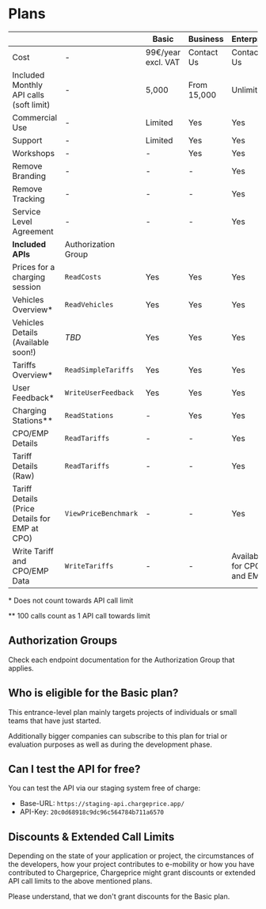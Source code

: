 # Plans

|                                               |                        | Basic                 | Business    | Enterprise                  |
| --------------------------------------------- | ---------------------- | --------------------- | ----------- | --------------------------- |
| Cost                                          | -                      | 99€/year<br>excl. VAT | Contact Us  | Contact Us                  |
| Included Monthly API calls (soft limit)       | -                      | 5,000                 | From 15,000 | Unlimited                   |
| Commercial Use                                | -                      | Limited               | Yes         | Yes                         |
| Support                                       | -                      | Limited               | Yes         | Yes                         |
| Workshops                                     | -                      | -                     | Yes         | Yes                         |
| Remove Branding                               | -                      | -                     | -           | Yes                         |
| Remove Tracking                               | -                      | -                     | -           | Yes                         |
| Service Level Agreement                       | -                      | -                     | -           | Yes                         |
| **Included APIs**                             | Authorization<br>Group |                       |             |                             |
| Prices for a charging session                 | `ReadCosts`            | Yes                   | Yes         | Yes                         |
| Vehicles Overview*                            | `ReadVehicles`         | Yes                   | Yes         | Yes                         |
| Vehicles Details (Available soon!)            | *TBD*                  | Yes                   | Yes         | Yes                         |
| Tariffs Overview*                             | `ReadSimpleTariffs`    | Yes                   | Yes         | Yes                         |
| User Feedback*                                | `WriteUserFeedback`    | Yes                   | Yes         | Yes                         |
| Charging Stations**                           | `ReadStations`         | -                     | Yes         | Yes                         |
| CPO/EMP Details                               | `ReadTariffs`          | -                     | -           | Yes                         |
| Tariff Details (Raw)                          | `ReadTariffs`          | -                     | -           | Yes                         |
| Tariff Details (Price Details for EMP at CPO) | `ViewPriceBenchmark`   | -                     | -           | Yes                         |
| Write Tariff and CPO/EMP Data                 | `WriteTariffs`         | -                     | -           | Available for CPOs and EMPs |

\* Does not count towards API call limit

\** 100 calls count as 1 API call towards limit

## Authorization Groups

Check each endpoint documentation for the Authorization Group that applies.

## Who is eligible for the Basic plan?

This entrance-level plan mainly targets projects of individuals or small teams
that have just started.

Additionally bigger companies can subscribe to this plan for trial or evaluation
purposes as well as during the development phase.

## Can I test the API for free?

You can test the API via our staging system free of charge:

* Base-URL: `https://staging-api.chargeprice.app/`
* API-Key: `20c0d68918c9dc96c564784b711a6570`

## Discounts & Extended Call Limits

Depending on the state of your application or project, the circumstances of the
developers, how your project contributes to e-mobility or how you have
contributed to Chargeprice, Chargeprice might grant discounts or extended API
call limits to the above mentioned plans. 

Please understand, that we don't grant discounts for the Basic plan. 